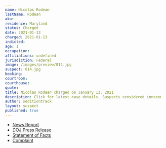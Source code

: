 ```yaml
---
name: Nicolas Rodean
lastName: Rodean
aka:
residence: Maryland
status: Charged
date: 2021-01-13
charged: 2021-01-13
indicted:
age: 1
occupation:
affiliations: undefined
jurisdiction: Federal
image: /images/preview/014.jpg
suspect: 014.jpg
booking:
courtroom:
courthouse:
quote:
title: Nicolas Rodean charged on January 13, 2021
description: Click for latest case details. Suspects considered innocent until proven guilty.
author: seditiontrack
layout: suspect
published: true
---
```

- [News Report](https://baltimore.cbslocal.com/2021/01/13/maryland-man-nicholas-rodean-who-went-into-us-capitol-during-riots-wearing-work-badge-arrested-on-federal-charges/)
- [DOJ Press Release](https://www.justice.gov/usao-dc/pr/seven-charged-federal-court-following-events-united-capitol)
- [Statement of Facts](https://www.justice.gov/usao-dc/press-release/file/1353226/download)
- [Complaint](https://www.justice.gov/usao-dc/press-release/file/1353221/download)
